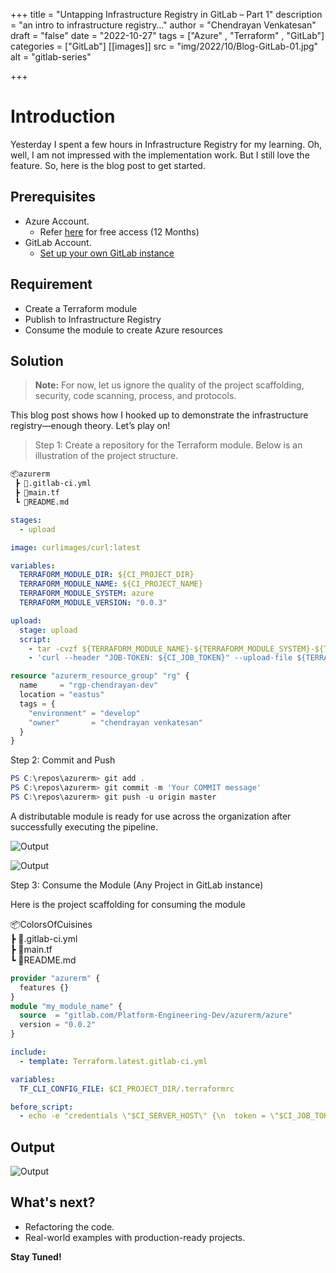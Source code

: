 +++
title = "Untapping Infrastructure Registry in GitLab – Part 1"
description = "an intro to infrastructure registry…"
author = "Chendrayan Venkatesan"
draft = "false"
date = "2022-10-27"
tags = ["Azure" , "Terraform" , "GitLab"]
categories = ["GitLab"]
[[images]]
  src = "img/2022/10/Blog-GitLab-01.jpg"
  alt = "gitlab-series"

+++

# Introduction

Yesterday I spent a few hours in Infrastructure Registry for my learning. Oh, well, I am not impressed with the implementation work. But I still love the feature. So, here is the blog post to get started. 

## Prerequisites

- Azure Account. 
    - Refer [here](https://azure.microsoft.com/en-gb/free/) for free access (12 Months) 
- GitLab Account. 
    - [Set up your own GitLab instance](https://about.gitlab.com/free-trial/)

## Requirement

- Create a Terraform module
- Publish to Infrastructure Registry 
- Consume the module to create Azure resources 

## Solution

> **Note:** For now, let us ignore the quality of the project scaffolding, security, code scanning, process, and protocols.

This blog post shows how I hooked up to demonstrate the infrastructure registry—enough theory. Let’s play on! 

> Step 1: Create a repository for the Terraform module. Below is an illustration of the project structure. 

```Markdown
📦azurerm  
 ┣ 📜.gitlab-ci.yml  
 ┣ 📜main.tf  
 ┗ 📜README.md  
```

```YAML (.gitlab-ci.yml )
stages:
  - upload

image: curlimages/curl:latest

variables:
  TERRAFORM_MODULE_DIR: ${CI_PROJECT_DIR}
  TERRAFORM_MODULE_NAME: ${CI_PROJECT_NAME}
  TERRAFORM_MODULE_SYSTEM: azure
  TERRAFORM_MODULE_VERSION: "0.0.3"

upload:
  stage: upload
  script:
    - tar -cvzf ${TERRAFORM_MODULE_NAME}-${TERRAFORM_MODULE_SYSTEM}-${TERRAFORM_MODULE_VERSION}.tgz -C ${TERRAFORM_MODULE_DIR} --exclude=./.git .
    - 'curl --header "JOB-TOKEN: ${CI_JOB_TOKEN}" --upload-file ${TERRAFORM_MODULE_NAME}-${TERRAFORM_MODULE_SYSTEM}-${TERRAFORM_MODULE_VERSION}.tgz ${CI_API_V4_URL}/projects/${CI_PROJECT_ID}/packages/terraform/modules/${TERRAFORM_MODULE_NAME}/${TERRAFORM_MODULE_SYSTEM}/${TERRAFORM_MODULE_VERSION}/file'

```

```Terraform (main.tf)
resource "azurerm_resource_group" "rg" {
  name     = "rgp-chendrayan-dev"
  location = "eastus"
  tags = {
    "environment" = "develop"
    "owner"       = "chendrayan venkatesan"
  }
}
```

Step 2: Commit and Push 

```PowerShell
PS C:\repos\azurerm> git add .
PS C:\repos\azurerm> git commit -m 'Your COMMIT message'
PS C:\repos\azurerm> git push -u origin master
```

A distributable module is ready for use across the organization after successfully executing the pipeline. 

![Output](/img/Infrastructure-Registry-01.png) 

![Output](/img/Infrastructure-Registry-02.png)

Step 3: Consume the Module (Any Project in GitLab instance)

Here is the project scaffolding for consuming the module 

📦ColorsOfCuisines  
 ┣ 📜.gitlab-ci.yml  
 ┣ 📜main.tf  
 ┗ 📜README.md  

```Terraform (main.tf)
provider "azurerm" {
  features {}
}
module "my_module_name" {
  source  = "gitlab.com/Platform-Engineering-Dev/azurerm/azure"
  version = "0.0.2"
}
```

```YAML (.gitlab-ci.yml)
include:
  - template: Terraform.latest.gitlab-ci.yml

variables:
  TF_CLI_CONFIG_FILE: $CI_PROJECT_DIR/.terraformrc

before_script:
  - echo -e "credentials \"$CI_SERVER_HOST\" {\n  token = \"$CI_JOB_TOKEN\"\n}" > $TF_CLI_CONFIG_FILE
```

## Output

![Output](/img/Infrastructure-Registry-03.png)


## What's next? 

- Refactoring the code.
- Real-world examples with production-ready projects.

**Stay Tuned!**